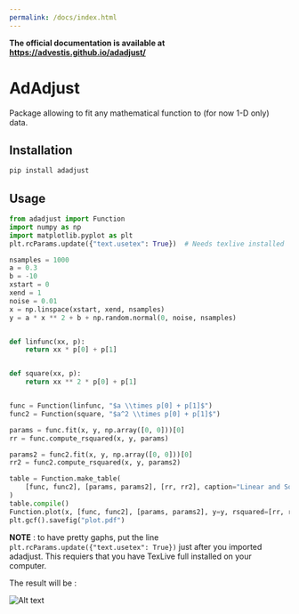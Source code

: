```yaml
---
permalink: /docs/index.html
---
```


**The official documentation is available at https://advestis.github.io/adadjust/**

# AdAdjust

Package allowing to fit any mathematical function to (for now 1-D only) data.


## Installation

```bash
pip install adadjust
```

## Usage

```python
from adadjust import Function
import numpy as np
import matplotlib.pyplot as plt
plt.rcParams.update({"text.usetex": True})  # Needs texlive installed

nsamples = 1000
a = 0.3
b = -10
xstart = 0
xend = 1
noise = 0.01
x = np.linspace(xstart, xend, nsamples)
y = a * x ** 2 + b + np.random.normal(0, noise, nsamples)


def linfunc(xx, p):
    return xx * p[0] + p[1]


def square(xx, p):
    return xx ** 2 * p[0] + p[1]


func = Function(linfunc, "$a \\times p[0] + p[1]$")
func2 = Function(square, "$a^2 \\times p[0] + p[1]$")

params = func.fit(x, y, np.array([0, 0]))[0]
rr = func.compute_rsquared(x, y, params)

params2 = func2.fit(x, y, np.array([0, 0]))[0]
rr2 = func2.compute_rsquared(x, y, params2)

table = Function.make_table(
    [func, func2], [params, params2], [rr, rr2], caption="Linear and Square fit", path_output="table.pdf"
)
table.compile()
Function.plot(x, [func, func2], [params, params2], y=y, rsquared=[rr, rr2])
plt.gcf().savefig("plot.pdf")
```

**NOTE** : to have pretty gaphs, put the line `plt.rcParams.update({"text.usetex": True})` just after you imported adadjust.
This requiers that you have TexLive full installed on your computer.

The result will be :

![Alt text](tests/data/plot.png)
